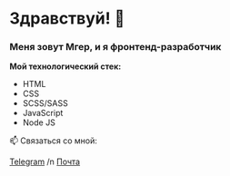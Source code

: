 # Здравствуй!  👋
### Меня зовут Мгер, и я фронтенд-разработчик

**Мой технологический стек:** 
* HTML
* CSS 
* SCSS/SASS 
* JavaScript
* Node JS

📫 Связаться со мной: 

[Telegram](https://t.me/avagyanmher) /n
[Почта](mailto:avagyanmher04@gmail.com)


<!--
**avagyanmher/avagyanmher** is a ✨ _special_ ✨ repository because its `README.md` (this file) appears on your GitHub profile.

Here are some ideas to get you started:

- 🔭 I’m currently working on ...
- 🌱 I’m currently learning ...
- 👯 I’m looking to collaborate on ...
- 🤔 I’m looking for help with ...
- 💬 Ask me about ...
- 📫 How to reach me: ...
- 😄 Pronouns: ...
- ⚡ Fun fact: ...
-->
